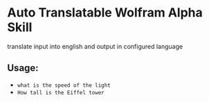 # Auto Translatable Wolfram Alpha Skill

translate input into english and output in configured language

## Usage:
* `what is the speed of the light`
* `How tall is the Eiffel tower`

